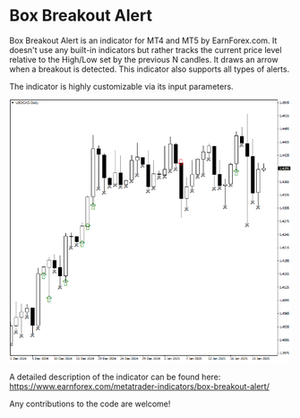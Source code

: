 # Box Breakout Alert

Box Breakout Alert is an indicator for MT4 and MT5 by EarnForex.com. It doesn't use any built-in indicators but rather tracks the current price level relative to the High/Low set by the previous N candles. It draws an arrow when a breakout is detected. This indicator also supports all types of alerts.

The indicator is highly customizable via its input parameters.

![Box Breakout Alert detects some breakouts in this USD/CAD daily chart](https://github.com/EarnForex/Box-Breakout-Alert/blob/main/box-breakout-alert-usdcad-example-chart.png)

A detailed description of the indicator can be found here:
https://www.earnforex.com/metatrader-indicators/box-breakout-alert/

Any contributions to the code are welcome!
